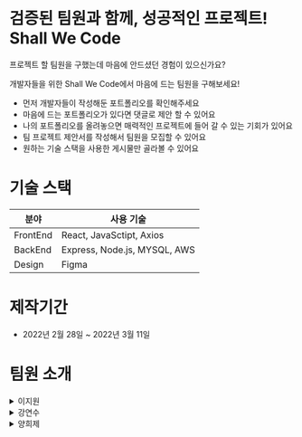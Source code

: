 
# 검증된 팀원과 함께, 성공적인 프로젝트! Shall We Code

프로젝트 할 팀원을 구했는데 마음에 안드셨던 경험이 있으신가요?

개발자들을 위한 Shall We Code에서 마음에 드는 팀원을 구해보세요!

- 먼저 개발자들이 작성해둔 포트폴리오를 확인해주세요 
- 마음에 드는 포트폴리오가 있다면 댓글로 제안 할 수 있어요 
- 나의 포트폴리오를 올려놓으면 매력적인 프로젝트에 들어 갈 수 있는 기회가 있어요
- 팀 프로젝트 제안서를 작성해서 팀원을 모집할 수 있어요
- 원하는 기술 스택을 사용한 게시물만 골라볼 수 있어요 



# 기술 스택 
|분야|사용 기술|
|------|---|
|FrontEnd|React, JavaSctipt, Axios|
|BackEnd|Express, Node.js, MYSQL, AWS|
|Design|Figma|


# 제작기간 
- 2022년 2월 28일 ~ 2022년 3월 11일
 
# 팀원 소개 
<details>
<summary>이지원</summary>
<div markdown="1">    
   
💁‍♀️ **프론트엔드 팀장**

- 기술 스택 필터링 , CSS
- 회원가입 / 로그인 / 로그아웃 / 설정 / 유저 토큰 인증
</div>
</details>


<details>
<summary>강연수</summary>
<div markdown="1"> 
      
💁‍♀️ **프론트엔드**

- 기술 스택 필터링 , CSS
- 글 등록 / 글 수정·삭제
- 댓글 등록/ 댓글수정·삭제
- 프로필 사진 변경·삭제
</div>
</details>


<details>
<summary>양희제</summary>
<div markdown="1">    
   
💁‍♂️ **백엔드**

- DB 스키마 작성
- 유저 CRUD

